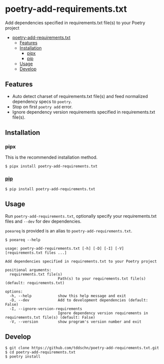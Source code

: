 # poetry-add-requirements.txt

Add dependencies specified in requirements.txt file(s) to your Poetry project

- [poetry-add-requirements.txt](#poetry-add-requirementstxt)
  - [Features](#features)
  - [Installation](#installation)
    - [pipx](#pipx)
    - [pip](#pip)
  - [Usage](#usage)
  - [Develop](#develop)

## Features

- Auto detect charset of requirements.txt file(s) and feed normalized dependency specs to `poetry`.
- Stop on first `poetry add` error.
- Ignore dependency version requirements specified in requirements.txt file(s).
## Installation

### pipx

This is the recommended installation method.

```
$ pipx install poetry-add-requirements.txt
```

### [pip](https://pypi.org/project/poetry-add-requirements.txt/)

```
$ pip install poetry-add-requirements.txt
```

## Usage

Run `poetry-add-requirements.txt`, optionally specify your requirements.txt files and `--dev` for dev dependencies.

`poeareq` is provided is an alias to `poetry-add-requirements.txt`.

```
$ poeareq --help

usage: poetry-add-requirements.txt [-h] [-D] [-I] [-V] [requirements.txt files ...]

Add dependencies specified in requirements.txt to your Poetry project

positional arguments:
  requirements.txt file(s)
                        Path(s) to your requirements.txt file(s) (default: requirements.txt)

options:
  -h, --help            show this help message and exit
  -D, --dev             Add to development dependencies (default: False)
  -I, --ignore-version-requirements
                        Ignore dependency version requirements in requirements.txt file(s) (default: False)
  -V, --version         show program's version number and exit
```


## Develop

```
$ git clone https://github.com/tddschn/poetry-add-requirements.txt.git
$ cd poetry-add-requirements.txt
$ poetry install
```